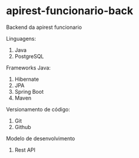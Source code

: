 # apirest-funcionario-back
Backend da apirest funcionario

Linguagens:
1. Java
2. PostgreSQL

Frameworks Java:
1. Hibernate
2. JPA
3. Spring Boot
4. Maven

Versionamento de código:
1. Git
2. Github

Modelo de desenvolvimento
1. Rest API
